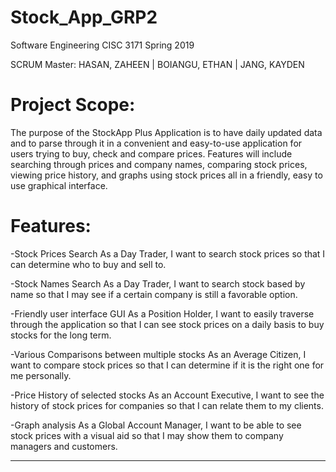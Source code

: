 # Stock_App_GRP2
Software Engineering CISC 3171 Spring 2019

SCRUM Master: HASAN, ZAHEEN |
BOIANGU, ETHAN |
JANG, KAYDEN

# Project Scope: 
The purpose of the StockApp Plus Application is to have daily updated data and to parse through it in a convenient and easy-to-use application for users trying to buy, check and compare prices. Features will include searching through prices and company names, comparing stock prices, viewing price history, and graphs using stock prices all in a friendly, easy to use graphical interface.


# Features:
-Stock Prices Search
As a Day Trader, I want to search stock prices so that I can determine who to buy and sell to.

-Stock Names Search
As a Day Trader, I want to search stock based by name so that I may see if a certain company is still a favorable option.

-Friendly user interface GUI
As a Position Holder, I want to easily traverse through the application so that I can see stock prices on a daily basis to buy stocks for the long term.

-Various Comparisons between multiple stocks
As an Average Citizen, I want to compare stock prices so that I can determine if it is the right one for me personally.

-Price History of selected stocks
As an Account Executive, I want to see the history of stock prices for companies so that I can relate them to my clients.  

-Graph analysis
As a Global Account Manager, I want to be able to see stock prices with a visual aid so that I may show them to company managers and customers.

*******************************************************************************************************************************************
